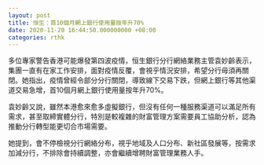 ```yaml
---
layout: post
title: 恒生：首10個月網上銀行使用量按年升70%
date: 2020-11-20 16:44:50.000000000 +08:00
categories: rthk
---
```


多位專家警告香港可能爆發第四波疫情，恒生銀行分行網絡業務主管袁妙齡表示，集團一直有在家工作安排，面對疫情反覆，會視乎情況安排，希望分行毋須再關閉。她指出，疫情曾經令部分分行關閉，導致線下交易下跌，但網上銀行等其他渠道交易急增，首10個月網上銀行使用量按年升70%。

袁妙齡又說，雖然本港愈來愈多虛擬銀行，但沒有任何一種服務渠道可以滿足所有需求，甚至取締實體分行，特別是較複雜的財富管理方案需要員工協助分析，認為推動分行轉型能更切合市場需要。

她提到，會不停檢視分行網絡分布，視乎地域及人口分布、新社區發展等，按需求加減分行，不排除會持續調整，亦會繼續增聘財富管理業務人手。
